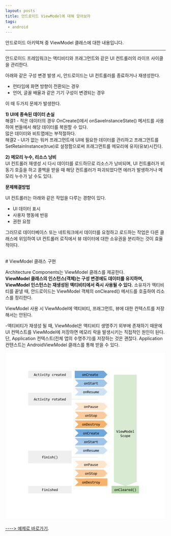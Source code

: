 ```yaml
---
layout: posts
title: 안드로이드 ViewModel에 대해 알아보자
tags:
 - android
---
```


안드로이드 아키텍쳐 중 ViewModel 클래스에 대한 내용입니다.

---

안드로이드 프레임워크는 액티비티와 프래그먼트와 같은 UI 컨트롤러의 라이프 사이클을 관리한다.

아래와 같은 구성 변경 발생 시, 안드로이드는 UI 컨트롤러를 종료하거나 재생성한다.
* 런타임에 화면 방향이 전환되는 경우
* 언어, 글꼴 배율과 같은 기기 구성이 변경되는 경우
   
이 때 두가지 문제가 발생한다.

**1) UI에 종속된 데이터 손실**   
해결1 - 적은 데이터의 경우 OnCreate()에서 onSaveInstanceState() 메서드를 사용하여 번들에서 해당 데이터를 복원할 수 있다.    
<span class="clr-grey">많은 데이터와 비트맵에는 부적절하다.</span>    
해결2 - UI가 없는 워커 프래그먼트에 UI에 필요한 데이터를 관리하고 프래그먼트를 SetRetainInstance(true)로 설정함으로써 프래그먼트를 메모리에 유지(유보)시킨다.

**2) 메모리 누수, 리소스 낭비**      
UI 컨트롤러 재생성 시 다시 데이터를 로드하므로 리소스가 낭비되며, UI 컨트롤러가 비동기 호출을 하고 콜백을 받을 때 해당 컨트롤러가 파괴되었다면 에러가 발생하거나 메모리 누수가 날 수도 있다.

**문제해결방법**    

UI 컨트롤러는 아래와 같은 작업을 다루는 경향이 있다.
* UI 데이터 표시
* 사용자 행동에 반응
* 권한 요청

그러므로 데이터베이스 또는 네트워크에서 데이터를 요청하고 로드하는 작업은 다른 클래스에 위임하여 UI 컨트롤러 로직에서 뷰 데이터에 대한 소유권을 분리하는 것이 효율적이다. 

<br/>
# ViewModel 클래스 구현

Architecture Components는 ViewModel 클래스를 제공한다.   
**ViewModel 클래스의 인스턴스(객체)는 구성 변경에도 데이터를 유지하며, ViewModel 인스턴스는 재생성된 액티비티에서 즉시 사용될 수 있다.**
소유자가 액티비티를 끝낼 때, 안드로이드는 ViewModel 객체의 onCleared() 메서드를 호출하여 리소스를 정리한다.

<span class="clr-note">
ViewModel 사용 시 ViewModel에 액티비티, 프래그먼트, 뷰에 대한 컨텍스트를 저장해서는 안된다.     
</span> 

-액티비티가 재생성 될 때, ViewModel은 액티비티 생명주기 외부에 존재하기 때문에 UI 컨텍스트를 ViewModel에 저장하면 메모리 락을 발생시키는 직접적인 원인이 된다. 단, Application 컨텍스트(전체 앱의 수명주기)를 저장하는 것은 괜찮다. Application 컨텐스트는 AndroidViewModel 클래스를 통해 받을 수 있다.

![액티비티가 회전을 거쳐 끝날 때까지의 라이프 사이클](/assets/images/viewmodel-lifecycle.png)


[----> 예제로 바로가기](/android-mvvm/#viewModel).
